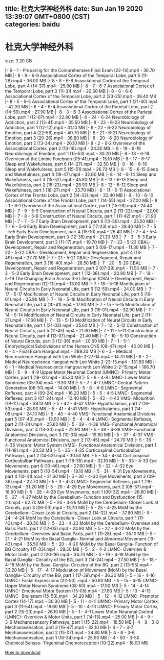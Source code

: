 
title: 杜克大学神经外科
date: Sun Jan 19 2020 13:39:07 GMT+0800 (CST)    
categories: baidu
---

# 杜克大学神经外科
size: 3.20 GB
 
 
|- 9 - 1 - Preparing for the Comprehensive Final Exam (22-14).mp4 - 36.70 MB
|- 8 - 9 -  6-9 Associational Cortex of the Temporal Lobe, part 5 (11-28).mp4 - 36.00 MB
|- 8 - 8 -  6-8 Associational Cortex of the Temporal Lobe, part 4 (14-37).mp4 - 25.90 MB
|- 8 - 7 -  6-7 Associational Cortex of the Temporal Lobe, part 3 (11-31).mp4 - 20.50 MB
|- 8 - 6 -  6-6 Associational Cortex of the Temporal Lobe, part 2 (23-25).mp4 - 39.40 MB
|- 8 - 5 -  6-5 Associational Cortex of the Temporal Lobe, part 1 (21-40).mp4 - 42.30 MB
|- 8 - 4 -  6-4 Associational Cortex of the Parietal Lobe, part 2 (14-59).mp4 - 27.90 MB
|- 8 - 3 -  6-3 Associational Cortex of the Parietal Lobe, part 1 (12-07).mp4 - 22.80 MB
|- 8 - 24 -  6-24 Neurobiology of Addiction, part 2 (13-41).mp4 - 35.50 MB
|- 8 - 23 -  6-23 Neurobiology of Addiction, part 1 (12-12).mp4 - 31.10 MB
|- 8 - 22 -  6-22 Neurobiology of Emotion, part 4 (22-56).mp4 - 49.70 MB
|- 8 - 21 -  6-21 Neurobiology of Emotion, part 3 (20-26).mp4 - 38.80 MB
|- 8 - 20 -  6-20 Neurobiology of Emotion, part 2 (13-34).mp4 - 26.10 MB
|- 8 - 2 -  6-2 Overview of the Associational Cortex, part 2 (13-19).mp4 - 24.30 MB
|- 8 - 19 -  6-19 Neurobiology of Emotion, part 1 (15-53).mp4 - 30.20 MB
|- 8 - 18 -  6-18 Overview of the Limbic Forebrain (05-41).mp4 - 15.10 MB
|- 8 - 17 -  6-17 Sleep and Wakefulness, part 6 (14-27).mp4 - 32.50 MB
|- 8 - 16 -  6-16 Sleep and Wakefulness, part 5 (15-51).mp4 - 26.70 MB
|- 8 - 15 -  6-15 Sleep and Wakefulness, part 4 (19-47).mp4 - 32.60 MB
|- 8 - 14 -  6-14 Sleep and Wakefulness, part 3 (15-52).mp4 - 45.80 MB
|- 8 - 13 -  6-13 Sleep and Wakefulness, part 2 (16-23).mp4 - 28.90 MB
|- 8 - 12 -  6-12 Sleep and Wakefulness, part 1 (18-27).mp4 - 33.70 MB
|- 8 - 11 -  6-11 Associational Cortex of the Frontal Lobe, part 2 (14-33).mp4 - 32.40 MB
|- 8 - 10 -  6-10 Associational Cortex of the Frontal Lobe, part 1 (14-55).mp4 - 27.00 MB
|- 8 - 1 -  6-1 Overview of the Associational Cortex, part 1 (15-28).mp4 - 24.40 MB
|- 7 - 9 -  5-9 Construction of Neural Circuits, part 2 (13-22).mp4 - 22.00 MB
|- 7 - 8 -  5-8 Construction of Neural Circuits, part 1 (11-42).mp4 - 21.90 MB
|- 7 - 7 -  5-7 Early Brain Development, part 6 (10-59).mp4 - 25.50 MB
|- 7 - 6 -  5-6 Early Brain Development, part 5 (17-23).mp4 - 29.40 MB
|- 7 - 5 -  5-5 Early Brain Development, part 4 (15-10).mp4 - 26.40 MB
|- 7 - 4 -  5-4 Early Brain Development, part 3 (12-35).mp4 - 21.30 MB
|- 7 - 3 -  5-3 Early Brain Development, part 2 (11-17).mp4 - 19.70 MB
|- 7 - 23 -  5-23 CBAL- Development, Repair and Regeneration, part 5 (06-17).mp4 - 11.30 MB
|- 7 - 22 -  5-22 CBAL- Development, Repair and Regeneration, part 4 (13-49).mp4 - 27.70 MB
|- 7 - 21 -  5-21 CBAL- Development, Repair and Regeneration, part 3 (16-40).mp4 - 28.50 MB
|- 7 - 20 -  5-20 CBAL- Development, Repair and Regeneration, part 2 (07-29).mp4 - 11.50 MB
|- 7 - 2 -  5-2 Early Brain Development, part 1 (12-36).mp4 - 20.90 MB
|- 7 - 19 -  5-19 The Changing Brain Across the Lifespan (CBAL)- Development, Repair and Regeneration (12-11).mp4 - 13.00 MB
|- 7 - 18 -  5-18 Modification of Neural Circuits in Early Neonatal Life, part 6 (12-59).mp4 - 24.00 MB
|- 7 - 17 -  5-17 Modification of Neural Circuits in Early Neonatal Life, part 5 (16-01).mp4 - 25.90 MB
|- 7 - 16 -  5-16 Modification of Neural Circuits in Early Neonatal Life, part 4 (10-41).mp4 - 17.90 MB
|- 7 - 15 -  5-15 Modification of Neural Circuits in Early Neonatal Life, part 3 (15-01).mp4 - 32.90 MB
|- 7 - 14 -  5-14 Modification of Neural Circuits in Early Neonatal Life, part 2 (11-21).mp4 - 17.60 MB
|- 7 - 13 -  5-13 Modification of Neural Circuits in Early Neonatal Life, part 1 (21-03).mp4 - 35.60 MB
|- 7 - 12 -  5-12 Construction of Neural Circuits, part 5 (11-43).mp4 - 21.00 MB
|- 7 - 11 -  5-11 Construction of Neural Circuits, part 4 (13-07).mp4 - 21.40 MB
|- 7 - 10 -  5-10 Construction of Neural Circuits, part 3 (12-36).mp4 - 20.60 MB
|- 7 - 1 -  5-1 Embryological Subdivisions of the Human CNS (08-47).mp4 - 40.00 MB
|- 6 - 4 - Final Exam Hangout.mp4 - 289.30 MB
|- 6 - 3 - Medical Neuroscience Hangout with Len White 2-27-14.mp4 - 14.70 MB
|- 6 - 2 - Medical Neuroscience Hangout with Len White 2-23-15.mp4 - 131.90 MB
|- 6 - 1 - Medical Neuroscience Hangout with Len White 2-2-15.mp4 - 166.70 MB
|- 5 - 9 -  4-9 Upper Motor Neuronal Control (UMNC)- Primary Motor Cortex, part 1 (19-12).mp4 - 35.30 MB
|- 5 - 8 -  4-8 LMNC- Lower Motor Syndrome (05-34).mp4 - 9.30 MB
|- 5 - 7 -  4-7 LMNC- Central Pattern Generation (08-51).mp4 - 14.00 MB
|- 5 - 6 -  4-6 LMNC- Segmental Reflexes, part 4 (09-24).mp4 - 16.20 MB
|- 5 - 5 -  4-5 LMNC- Segmental Reflexes, part 3 (07-24).mp4 - 12.40 MB
|- 5 - 43 -  4-43 VMS- Micturition (19-11).mp4 - 38.10 MB
|- 5 - 42 -  4-42 VMS- Hypothalamus, part 2 (16-53).mp4 - 28.90 MB
|- 5 - 41 -  4-41 VMS- Hypothalamus, part 1 (14-05).mp4 - 24.10 MB
|- 5 - 40 -  4-40 VMS- Functional Anatomical Divisions, part 5 (07-40).mp4 - 13.50 MB
|- 5 - 4 -  4-4 LMNC- Segmental Reflexes, part 2 (11-24).mp4 - 25.60 MB
|- 5 - 39 -  4-39 VMS- Functional Anatomical Divisions, part 4 (13-30).mp4 - 22.90 MB
|- 5 - 38 -  4-38 VMS- Functional Anatomical Divisions, part 3 (10-33).mp4 - 19.90 MB
|- 5 - 37 -  4-37 VMS- Functional Anatomical Divisions, part 2 (13-45).mp4 - 24.70 MB
|- 5 - 36 -  4-36 Visceral Motor System (VMS)- Functional Anatomical Divisions, part 1 (11-18).mp4 - 20.50 MB
|- 5 - 35 -  4-35 Corticospinal Corticobulbar Pathways, part 2 (14-52).mp4 - 30.50 MB
|- 5 - 34 -  4-34 Corticospinal Corticobulbar Pathways, part 1 (18-35).mp4 - 32.10 MB
|- 5 - 33 -  4-33 Eye Movements, part 6 (10-46).mp4 - 27.60 MB
|- 5 - 32 -  4-32 Eye Movements, part 5 (10-54).mp4 - 19.10 MB
|- 5 - 31 -  4-31 Eye Movements, part 4 (10-41).mp4 - 21.60 MB
|- 5 - 30 -  4-30 Eye Movements, part 3 (09-36).mp4 - 22.70 MB
|- 5 - 3 -  4-3 LMNC- Segmental Reflexes, part 1 (18-13).mp4 - 31.20 MB
|- 5 - 29 -  4-29 Eye Movements, part 2 (08-57).mp4 - 18.90 MB
|- 5 - 28 -  4-28 Eye Movements, part 1 (09-32).mp4 - 26.80 MB
|- 5 - 27 -  4-27 MoM by the Cerebellum- Function and Dysfunction (15-11).mp4 - 62.70 MB
|- 5 - 26 -  4-26 MoM by the Cerebellum- Closer Look at Circuits, part 3 (06-03).mp4 - 13.70 MB
|- 5 - 25 -  4-25 MoM by the Cerebellum- Closer Look at Circuits, part 2 (14-32).mp4 - 37.80 MB
|- 5 - 24 -  4-24 MoM by the Cerebellum- Closer Look at Circuits, part 1 (11-43).mp4 - 20.50 MB
|- 5 - 23 -  4-23 MoM by the Cerebellum- Overview and Basic Parts, part 2 (12-05).mp4 - 24.90 MB
|- 5 - 22 -  4-22 MoM by the Cerebellum- Overview and Basic Parts, part 1 (11-28).mp4 - 35.10 MB
|- 5 - 21 -  4-21 MoM by the Basal Ganglia- Normal and Abnormal Movement (19-43).mp4 - 35.50 MB
|- 5 - 20 -  4-20 MoM by the Basal Ganglia- Function of BG Circuitry (17-03).mp4 - 29.30 MB
|- 5 - 2 -  4-2 LMNC- Overview & Motor Units, part 2 (20-19).mp4 - 34.70 MB
|- 5 - 19 -  4-19 MoM by the Basal Ganglia- Circuitry of the BG, part 3 (14-24).mp4 - 27.50 MB
|- 5 - 18 -  4-18 MoM by the Basal Ganglia- Circuitry of the BG, part 2 (13-55).mp4 - 33.20 MB
|- 5 - 17 -  4-17 Modulation of Movement (MoM) by the Basal Ganglia- Circuitry of the BG, part 1 (17-39).mp4 - 36.30 MB
|- 5 - 16 -  4-16 UMNC- Facial Expressions (22-50)  .mp4 - 50.80 MB
|- 5 - 15 -  4-15 UMNC- Upper Motor Neuron Syndrome (08-50).mp4 - 17.90 MB
|- 5 - 14 -  4-14 UMNC- Emotional Motor System (15-05).mp4 - 27.80 MB
|- 5 - 13 -  4-13 UMNC- Brainstem (15-53).mp4 - 34.20 MB
|- 5 - 12 -  4-12 UMNC- Premotor Cortex (14-17).mp4 - 30.30 MB
|- 5 - 11 -  4-11 UMNC- Primary Motor Cortex, part 3 (11-54).mp4 - 19.60 MB
|- 5 - 10 -  4-10 UMNC- Primary Motor Cortex, part 2 (15-23).mp4 - 26.10 MB
|- 5 - 1 -  4-1 Lower Motor Neuronal Control (LMNC)- Overview & Motor Units, part 1 (14-13).mp4 - 25.00 MB
|- 4 - 9 -  3-9 Mechanosensory Pathways, part 1 (15-22).mp4 - 18.50 MB
|- 4 - 8 -  3-8 Mechanosensation, part 3 (16-47).mp4 - 32.10 MB
|- 4 - 7 -  3-7 Mechanosensation, part 2 (15-07).mp4 - 24.80 MB
|- 4 - 6 -  3-6 Mechanosensation, part 1 (16-34).mp4 - 25.90 MB
|- 4 - 50 -  3-50 Chemical Senses- Trigeminal Chemoreception (10-22).mp4 - 18.00 MB

[How to download](https://bpcam.bemobtrk.com/go/2ceec3aa-1ca2-46d6-b9ff-aaa5c184517c?jno=2730)
